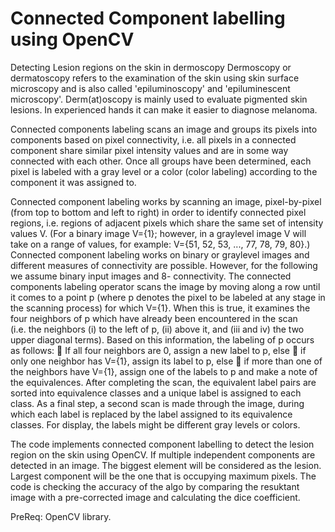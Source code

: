 # Connected Component labelling using OpenCV
 Detecting Lesion regions on the skin in dermoscopy 
Dermoscopy or dermatoscopy refers to the examination of the skin using skin surface
microscopy and is also called &#39;epiluminoscopy&#39; and &#39;epiluminescent microscopy&#39;.
Derm(at)oscopy is mainly used to evaluate pigmented skin lesions. In experienced hands it can
make it easier to diagnose melanoma.

Connected components labeling scans an image and groups its pixels into components based on
pixel connectivity, i.e. all pixels in a connected component share similar pixel intensity values
and are in some way connected with each other. Once all groups have been determined, each
pixel is labeled with a gray level or a color (color labeling) according to the component it was
assigned to.

Connected component labeling works by scanning an image, pixel-by-pixel (from top to bottom
and left to right) in order to identify connected pixel regions, i.e. regions of adjacent pixels which
share the same set of intensity values V. (For a binary image V={1}; however, in a graylevel
image V will take on a range of values, for example: V={51, 52, 53, ..., 77, 78, 79, 80}.)
Connected component labeling works on binary or graylevel images and different measures
of connectivity are possible. However, for the following we assume binary input images and 8-
connectivity. The connected components labeling operator scans the image by moving along a row until it comes to a point p (where p denotes the pixel to be labeled at any stage in the
scanning process) for which V={1}. When this is true, it examines the four neighbors of p which
have already been encountered in the scan (i.e. the neighbors (i) to the left of p, (ii) above it, and
(iii and iv) the two upper diagonal terms). Based on this information, the labeling of p occurs as
follows:
 If all four neighbors are 0, assign a new label to p, else
 if only one neighbor has V={1}, assign its label to p, else
 if more than one of the neighbors have V={1}, assign one of the labels to p and make a
note of the equivalences.
After completing the scan, the equivalent label pairs are sorted into equivalence classes and a
unique label is assigned to each class. As a final step, a second scan is made through the image,
during which each label is replaced by the label assigned to its equivalence classes. For display,
the labels might be different gray levels or colors.

The code implements connected component labelling to detect the
lesion region on the skin using OpenCV. If multiple independent components are detected in an image. The biggest element will be
considered as the lesion. Largest component will be the one that is occupying maximum
pixels. The code is checking the accuracy of the algo by comparing the resuktant image with a pre-corrected image and calculating the dice coefficient.

PreReq: OpenCV library.